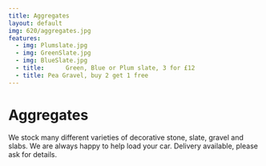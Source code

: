 ```yaml
---
title: Aggregates
layout: default
img: 620/aggregates.jpg
features:
  - img: Plumslate.jpg
  - img: GreenSlate.jpg
  - img: BlueSlate.jpg
  - title:      Green, Blue or Plum slate, 3 for £12
  - title: Pea Gravel, buy 2 get 1 free
---
```


# Aggregates

We stock many different varieties of decorative stone, slate, gravel and slabs. We are always happy to help load your car. Delivery available, please ask for details.
